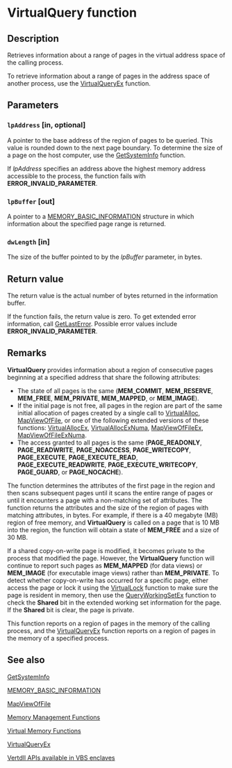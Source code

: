 # VirtualQuery function

## Description

Retrieves information about a range of pages in the virtual address space of the calling process.

To retrieve information about a range of pages in the address space of another process, use the [VirtualQueryEx](https://learn.microsoft.com/windows/win32/api/memoryapi/nf-memoryapi-virtualqueryex) function.

## Parameters

### `lpAddress` [in, optional]

A pointer to the base address of the region of pages to be queried. This value is rounded down to the next page boundary. To determine the size of a page on the host computer, use the [GetSystemInfo](https://learn.microsoft.com/windows/win32/api/sysinfoapi/nf-sysinfoapi-getsysteminfo) function.

If *lpAddress* specifies an address above the highest memory address accessible to the process, the function fails with **ERROR_INVALID_PARAMETER**.

### `lpBuffer` [out]

A pointer to a [MEMORY_BASIC_INFORMATION](https://learn.microsoft.com/windows/win32/api/winnt/ns-winnt-memory_basic_information) structure in which information about the specified page range is returned.

### `dwLength` [in]

The size of the buffer pointed to by the *lpBuffer* parameter, in bytes.

## Return value

The return value is the actual number of bytes returned in the information buffer.

If the function fails, the return value is zero. To get extended error information, call [GetLastError](https://learn.microsoft.com/windows/win32/api/errhandlingapi/nf-errhandlingapi-getlasterror). Possible error values include **ERROR_INVALID_PARAMETER**.

## Remarks

**VirtualQuery** provides information about a region of consecutive pages beginning at a specified address that share the following attributes:

- The state of all pages is the same (**MEM_COMMIT**, **MEM_RESERVE**, **MEM_FREE**, **MEM_PRIVATE**, **MEM_MAPPED**, or **MEM_IMAGE**).
- If the initial page is not free, all pages in the region are part of the same initial allocation of pages created by a single call to [VirtualAlloc](https://learn.microsoft.com/windows/win32/api/memoryapi/nf-memoryapi-virtualalloc), [MapViewOfFile](https://learn.microsoft.com/windows/win32/api/memoryapi/nf-memoryapi-mapviewoffile), or one of the following extended versions of these functions: [VirtualAllocEx](https://learn.microsoft.com/windows/win32/api/memoryapi/nf-memoryapi-virtualallocex), [VirtualAllocExNuma](https://learn.microsoft.com/windows/win32/api/memoryapi/nf-memoryapi-virtualallocexnuma), [MapViewOfFileEx](https://learn.microsoft.com/windows/win32/api/memoryapi/nf-memoryapi-mapviewoffileex), [MapViewOfFileExNuma](https://learn.microsoft.com/windows/win32/api/winbase/nf-winbase-mapviewoffileexnuma).
- The access granted to all pages is the same (**PAGE_READONLY**, **PAGE_READWRITE**, **PAGE_NOACCESS**, **PAGE_WRITECOPY**, **PAGE_EXECUTE**, **PAGE_EXECUTE_READ**, **PAGE_EXECUTE_READWRITE**, **PAGE_EXECUTE_WRITECOPY**, **PAGE_GUARD**, or **PAGE_NOCACHE**).

The function determines the attributes of the first page in the region and then scans subsequent pages until it scans the entire range of pages or until it encounters a page with a non-matching set of attributes. The function returns the attributes and the size of the region of pages with matching attributes, in bytes. For example, if there is a 40 megabyte (MB) region of free memory, and **VirtualQuery** is called on a page that is 10 MB into the region, the function will obtain a state of **MEM_FREE** and a size of 30 MB.

If a shared copy-on-write page is modified, it becomes private to the process that modified the page. However, the **VirtualQuery** function will continue to report such pages as **MEM_MAPPED** (for data views) or **MEM_IMAGE** (for executable image views) rather than **MEM_PRIVATE**. To detect whether copy-on-write has occurred for a specific page, either access the page or lock it using the [VirtualLock](https://learn.microsoft.com/windows/win32/api/memoryapi/nf-memoryapi-virtuallock) function to make sure the page is resident in memory, then use the [QueryWorkingSetEx](https://learn.microsoft.com/windows/win32/api/psapi/nf-psapi-queryworkingsetex) function to check the **Shared** bit in the extended working set information for the page. If the **Shared** bit is clear, the page is private.

This function reports on a region of pages in the memory of the calling process, and the [VirtualQueryEx](https://learn.microsoft.com/windows/win32/api/memoryapi/nf-memoryapi-virtualqueryex) function reports on a region of pages in the memory of a specified process.

## See also

[GetSystemInfo](https://learn.microsoft.com/windows/win32/api/sysinfoapi/nf-sysinfoapi-getsysteminfo)

[MEMORY_BASIC_INFORMATION](https://learn.microsoft.com/windows/win32/api/winnt/ns-winnt-memory_basic_information)

[MapViewOfFile](https://learn.microsoft.com/windows/win32/api/memoryapi/nf-memoryapi-mapviewoffile)

[Memory Management Functions](https://learn.microsoft.com/windows/win32/Memory/memory-management-functions)

[Virtual Memory Functions](https://learn.microsoft.com/windows/win32/Memory/virtual-memory-functions)

[VirtualQueryEx](https://learn.microsoft.com/windows/win32/api/memoryapi/nf-memoryapi-virtualqueryex)

[Vertdll APIs available in VBS enclaves](https://learn.microsoft.com/windows/win32/trusted-execution/enclaves-available-in-vertdll)